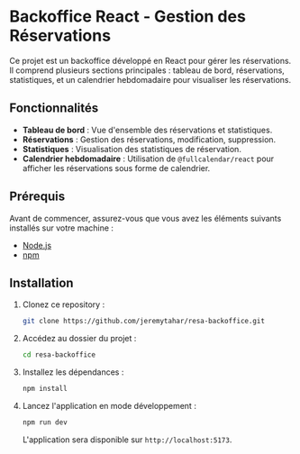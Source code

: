 # Backoffice React - Gestion des Réservations

Ce projet est un backoffice développé en React pour gérer les réservations. Il comprend plusieurs sections principales : tableau de bord, réservations, statistiques, et un calendrier hebdomadaire pour visualiser les réservations.

## Fonctionnalités

- **Tableau de bord** : Vue d'ensemble des réservations et statistiques.
- **Réservations** : Gestion des réservations, modification, suppression.
- **Statistiques** : Visualisation des statistiques de réservation.
- **Calendrier hebdomadaire** : Utilisation de `@fullcalendar/react` pour afficher les réservations sous forme de calendrier.

## Prérequis

Avant de commencer, assurez-vous que vous avez les éléments suivants installés sur votre machine :

- [Node.js](https://nodejs.org/en/)
- [npm](https://www.npmjs.com/)

## Installation

1. Clonez ce repository :
    ```bash
    git clone https://github.com/jeremytahar/resa-backoffice.git
    ```

2. Accédez au dossier du projet :
    ```bash
    cd resa-backoffice
    ```

3. Installez les dépendances :
    ```bash
    npm install
    ```

4. Lancez l'application en mode développement :
    ```bash
    npm run dev
    ```

    L'application sera disponible sur `http://localhost:5173`.